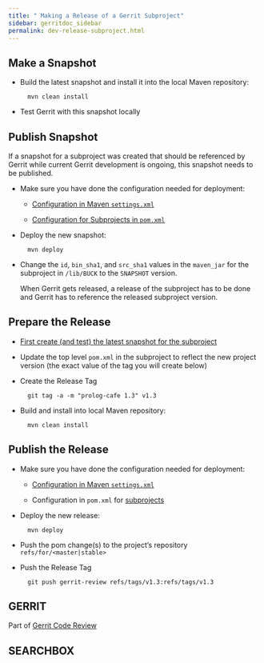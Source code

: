 ```yaml
---
title: " Making a Release of a Gerrit Subproject"
sidebar: gerritdoc_sidebar
permalink: dev-release-subproject.html
---
```

## Make a Snapshot

  - Build the latest snapshot and install it into the local Maven
    repository:
    
    ``` 
      mvn clean install
    ```

  - Test Gerrit with this snapshot locally

## Publish Snapshot

If a snapshot for a subproject was created that should be referenced by
Gerrit while current Gerrit development is ongoing, this snapshot needs
to be published.

  - Make sure you have done the configuration needed for deployment:
    
      - [Configuration in Maven
        `settings.xml`](dev-release-deploy-config.html#deploy-configuration-settings-xml)
    
      - [Configuration for Subprojects in
        `pom.xml`](dev-release-deploy-config.html#deploy-configuration-subprojects)

  - Deploy the new snapshot:
    
    ``` 
      mvn deploy
    ```

  - Change the `id`, `bin_sha1`, and `src_sha1` values in the
    `maven_jar` for the subproject in `/lib/BUCK` to the `SNAPSHOT`
    version.
    
    When Gerrit gets released, a release of the subproject has to be
    done and Gerrit has to reference the released subproject version.

## Prepare the Release

  - [First create (and test) the latest snapshot for the
    subproject](#make-snapshot)

  - Update the top level `pom.xml` in the subproject to reflect the new
    project version (the exact value of the tag you will create below)

  - Create the Release Tag
    
    ``` 
      git tag -a -m "prolog-cafe 1.3" v1.3
    ```

  - Build and install into local Maven repository:
    
    ``` 
      mvn clean install
    ```

## Publish the Release

  - Make sure you have done the configuration needed for deployment:
    
      - [Configuration in Maven
        `settings.xml`](dev-release-deploy-config.html#deploy-configuration-settings-xml)
    
      - Configuration in `pom.xml` for
        [subprojects](dev-release-deploy-config.html#deploy-configuration-subprojects)

  - Deploy the new release:
    
    ``` 
      mvn deploy
    ```

  - Push the pom change(s) to the project’s repository
    `refs/for/<master|stable>`

  - Push the Release Tag
    
    ``` 
      git push gerrit-review refs/tags/v1.3:refs/tags/v1.3
    ```

## GERRIT

Part of [Gerrit Code Review](index.html)

## SEARCHBOX

